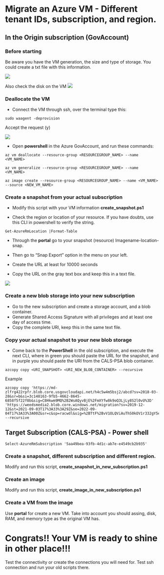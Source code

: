 # Migrate an Azure VM - Different tenant IDs, subscription, and region.

## In the Origin subscription (GovAccount)

### Before starting
Be aware you have the VM generation, the size and type of storage. You could create a txt file with this information.

![](https://lh3.googleusercontent.com/RrrVCaoLbn3BjRS6J9GQHxtN3uW-DYHmQR9M2t30afhxnp1z8_JJifzgiTta_yHCMfV4sCHSOlzV82MoqOesp0_joVU1EIPtmCzd82ZEaShvPRQjs2MlG1-DGSOTf_LchyoB7VKh=s0)
 

Also check the disk on the VM
![](https://lh4.googleusercontent.com/YsQ3lAFosQMWpC9iABRM67CvXSUsxAIQN6gQcCbo1uW3upmrbvk55W8ZKjEdNqX1Jmp0txvjADwWW5Iqqe0PUwSYOZLuIx6R0cZp9ZEZGrrCS-sj2IcyPZiYA6V2w4LOFb-otANJ=s0)
 
### Deallocate the VM   
- Connect the VM through ssh, over the terminal type this:

```
sudo waagent -deprovision
```
Accept the request (y)

  

![](https://lh3.googleusercontent.com/0VyjXAmbw5oGIOMysN8A5z6AIwaCSr21kGRTGJpxnuZldz7_i2kdiy-B77AxPAfu6hwGxV4Gu7KuWhIcvDFdafkQn1VqXbLfKQhCc1vQ2-avdcg9d4T4ep8IYeV_memCu-vzw3nf=s0)


- Open **powershell** in the Azure GovAccount, and run these commands:
 
```
az vm deallocate --resource-group <RESOURCEGROUP_NAME> --name <VM_NAME>
```  
```
az vm generalize --resource-group <RESOURCEGROUP_NAME> --name <VM_NAME>
```
```  
az image create --resource-group <RESOURCEGROUP_NAME> --name <VM_NAME> --source <NEW_VM_NAME>
```
  
### Create a snapshot from your actual subscription
- Modify this script with your VM information **create_snapshot.ps1**

- Check the region or location of your resource. If you have doubts, use this CLI in powershell to verify the string. 
```
Get-AzureRmLocation |Format-Table
```
  

- Through the **portal** go to your snapshot (resource)  Imagename-location-snap.

- Then go to “Snap Export” option in the menu on your left.

- Create the URL at least for 10000 seconds

- Copy the URL on the gray text box and keep this in a text file.

  
![](https://lh4.googleusercontent.com/U1pfgoXWX46f-d1dt6uCms0pM_Mf5-nZqXzEG-jcT6LeVivQtsksz-qdSCNAOoKIiYbrkchzGI21dUCvTf90O6LcPLY-ErnVuGkFx-GtASe-s0F2hWAo_DS94iJOADu8WzQXKdwA=s0)

### Create a new blob storage into your new subscription

- Go to the new subscription and create a storage account, and a blob container.   
- Generate Shared Access Signature with all privileges and at least one day of access time.
- Copy the complete URI, keep this in the same text file.

### Copy your actual snapshot to your new blob storage

- Come back to the **PowerShell** in the old subscription, and execute the next CLI, where in green you should paste the URL for the snapshot, and in purple you should paste the URI from the CALS-PSA blob container.
```
azcopy copy <URI_SNAPSHOT> <URI_NEW_BLOB_CONTAINER> --recursive  
```
Example
```
azcopy copy 'https://md-zlfrg422rpfr.blob.core.usgovcloudapi.net/h4c5w4m5bsj2/abcd?sv=2018-03-28&sr=b&si=3c148163-9fb5-4662-8645-6858f5f22f0b&sig=C8Hkwm9MQ%2B2WsAQyvBjE%2FmXYfw8k9oQ3LjLy8S2l0vU%3D' 'https://weedsmedia2.blob.core.windows.net/migration?sv=2019-12-12&st=2021-09-03T17%3A33%3A29Z&se=2022-09-04T17%3A33%3A00Z&sr=c&sp=racwdl&sig=%2BTtF%2BvV1OLQViAuThS0kOV1r332gY5eppWjX%2B2ZEalo%3D' --recursive
```

## Target Subscription (CALS-PSA) - Power shell

```
Select-AzureRmSubscription '5aa49bea-93fb-4d1c-ab7e-e4549cb2b935'
```
 
### Create a snapshot, different subscription and different region.
Modify and run this script, **create_snapshot_in_new_subscription.ps1**

### Create an image 
Modify and run this script, **create_image_in_new_subscription.ps1**

### Create a VM from the image
Use **portal** for create a new VM. Take into account you should assing, disk, RAM, and memory type as the original VM has.

# Congrats!! Your VM is ready to shine in other place!!!

Test the connectivity or create the connections you will need for.
Test ssh connection and run your old scripts there.


 


